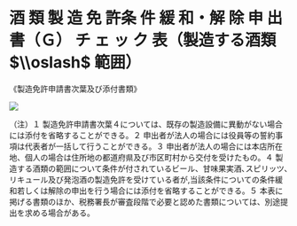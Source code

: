 # 酒 類 製 造 免 許条 件 緩 和・解 除 申 出書（Ｇ） チ ェ ッ ク 表（製造する酒類 $\\oslash$ 範囲）

《製造免許申請書次葉及び添付書類》

![](https://www.nta.go.jp/tmp/953c516c-0dea-4e81-8e49-e42c611d9809/images/6f8993341c6c79e9cfc6fa4f64891264d2fd64f8154f39f3b32777e7db317608.jpg)

（注）１ 製造免許申請書次葉４については、既存の製造設備に異動がない場合には添付を省略することができる。２ 申出者が法人の場合には役員等の誓約事項は代表者が一括して行うことができる。３ 申出者が法人の場合には本店所在地、個人の場合は住所地の都道府県及び市区町村から交付を受けたもの。４ 製造する酒類の範囲について条件が付されているビール、甘味果実酒､スピリッツ､リキュール及び発泡酒の製造免許を受けている者が,当該条件についての条件緩和若しくは解除の申出を行う場合には添付を省略することができる。５ 本表に掲げる書類のほか、税務署長が審査段階で必要と認めた書類については、別途提出を求める場合がある。